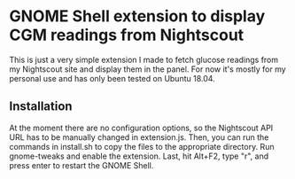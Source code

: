 # GNOME Shell extension to display CGM readings from Nightscout

This is just a very simple extension I made to fetch glucose readings from my Nightscout site and display them in the panel. For now it's mostly for my personal use and has only been tested on Ubuntu 18.04.

## Installation

At the moment there are no configuration options, so the Nightscout API URL has to be manually changed in extension.js. Then, you can run the commands in install.sh to copy the files to the appropriate directory. Run gnome-tweaks and enable the extension. Last, hit Alt+F2, type "r", and press enter to restart the GNOME Shell.
